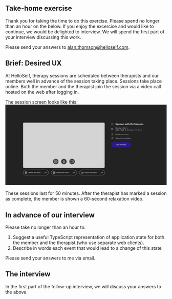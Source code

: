 ## Take-home exercise
Thank you for taking the time to do this exercise. Please spend no longer than an hour on the below. If you enjoy the excercise and would like to continue, we would be delighted to interview. We will spend the first part of your interview discussing this work.

Please send your answers to alan.thomson@helloself.com.

## Brief: Desired UX
At HelloSelf, therapy sessions are scheduled between therapists and our members well in advance of the session taking place. Sessions take place online. Both the member and the therapist join the session via a video call hosted on the web after logging in. 

The session screen looks like this:
![Session screen](session.png "Session screen")


These sessions last for 50 minutes. After the therapist has marked a session as complete, the member is shown a 60-second relaxation video.




## In advance of our interview

Please take no longer than an hour to:
1. Suggest a useful TypeScript representation of application state for both the member and the therapist (who use separate web clients).
1. Describe in words each event that would lead to a change of this state

Please send your answers to me via email.

## The interview
In the first part of the follow-up interview, we will discuss your answers to the above.  


